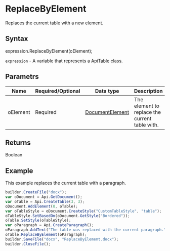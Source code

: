 # ReplaceByElement

Replaces the current table with a new element.

## Syntax

expression.ReplaceByElement(oElement);

`expression` - A variable that represents a [ApiTable](../ApiTable.md) class.

## Parametrs

| **Name** | **Required/Optional** | **Data type** | **Description** |
| ------------- | ------------- | ------------- | ------------- |
| oElement | Required | [DocumentElement](../../../Enumerations/DocumentElement.md) | The element to replace the current table with. |

## Returns

Boolean

## Example

This example replaces the current table with a paragraph.

```javascript
builder.CreateFile("docx");
var oDocument = Api.GetDocument();
var oTable = Api.CreateTable(3, 3);
oDocument.AddElement(0, oTable);
var oTableStyle = oDocument.CreateStyle("CustomTableStyle", "table");
oTableStyle.SetBasedOn(oDocument.GetStyle("Bordered"));
oTable.SetStyle(oTableStyle);
var oParagraph = Api.CreateParagraph();
oParagraph.AddText("The table was replaced with the current paragraph.");
oTable.ReplaceByElement(oParagraph);
builder.SaveFile("docx", "ReplaceByElement.docx");
builder.CloseFile();
```